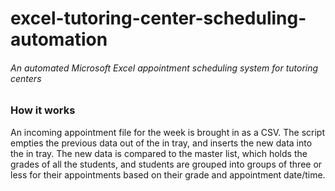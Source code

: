 # excel-tutoring-center-scheduling-automation
###### An automated Microsoft Excel appointment scheduling system for tutoring centers

### How it works
An incoming appointment file for the week is brought in as a CSV. The script empties 
the previous data out of the in tray, and inserts the new data into the in tray. The
new data is compared to the master list, which holds the grades of all the students,
and students are grouped into groups of three or less for their appointments based
on their grade and appointment date/time.  
